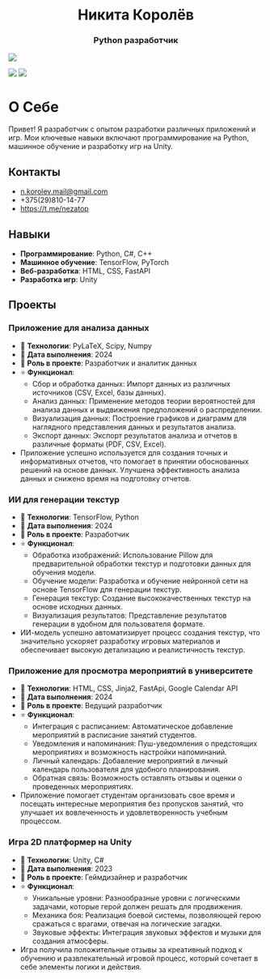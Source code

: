 <h1 align="center">Никита Королёв</h1>
<h3 align="center">Python разработчик</h3>

![](https://github-profile-summary-cards.vercel.app/api/cards/profile-details?username=nezatop&theme=dark)

![](https://github-profile-summary-cards.vercel.app/api/cards/stats?username=nezatop&theme=dark)
![](https://github-profile-summary-cards.vercel.app/api/cards/productive-time?username=nezatop&theme=dark)


# О Себе

Привет! Я разработчик с опытом разработки различных приложений и игр. Мои ключевые навыки включают программирование на
Python, машинное обучение и разработку игр на Unity.

## Контакты

- n.korolev.mail@gmail.com
- +375(29)810-14-77
- https://t.me/nezatop

## Навыки

- **Программирование**: Python, C#, С++
- **Машинное обучение**: TensorFlow, PyTorch
- **Веб-разработка**: HTML, CSS, FastAPI
- **Разработка игр**: Unity

## Проекты

### Приложение для анализа данных

- 📝 **Технологии**: PyLaTeX, Scipy, Numpy
- 📆 **Дата выполнения**: 2024
- 🎯 **Роль в проекте**: Разработчик и аналитик данных
- ⭐ **Функционал**:
    - Сбор и обработка данных: Импорт данных из различных источников (CSV, Excel, базы данных).
    - Анализ данных: Применение методов теории вероятностей для анализа данных и выдвижения предположений о
      распределении.
    - Визуализация данных: Построение графиков и диаграмм для наглядного представления данных и результатов анализа.
    - Экспорт данных: Экспорт результатов анализа и отчетов в различные форматы (PDF, CSV, Excel).
- Приложение успешно используется для создания точных и информативных отчетов, что помогает в принятии обоснованных
  решений на основе данных. Улучшена эффективность анализа данных и снижено время на подготовку отчетов.

### ИИ для генерации текстур

- 📝 **Технологии**: TensorFlow, Python
- 📆 **Дата выполнения**: 2024
- 🎯 **Роль в проекте**: Разработчик
- ⭐ **Функционал**:
    - Обработка изображений: Использование Pillow для предварительной обработки текстур и подготовки данных для обучения
      модели.
    - Обучение модели: Разработка и обучение нейронной сети на основе TensorFlow для генерации текстур.
    - Генерация текстур: Создание высококачественных текстур на основе исходных данных.
    - Визуализация результатов: Представление результатов генерации в удобном для пользователя формате.
- ИИ-модель успешно автоматизирует процесс создания текстур, что значительно ускоряет разработку игровых материалов и
  обеспечивает высокую детализацию и реалистичность текстур.

### Приложение для просмотра мероприятий в университете

- 📝 **Технологии**: HTML, CSS, Jinja2, FastApi, Google Calendar API
- 📆 **Дата выполнения**: 2024
- 🎯 **Роль в проекте**: Ведущий разработчик
- ⭐ **Функционал**:
    - Интеграция с расписанием: Автоматическое добавление мероприятий в расписание занятий студентов.
    - Уведомления и напоминания: Пуш-уведомления о предстоящих мероприятиях и возможность настройки напоминаний.
    - Личный календарь: Добавление мероприятий в личный календарь пользователя для удобного планирования.
    - Обратная связь: Возможность оставлять отзывы и оценки о проведенных мероприятиях.
- Приложение помогает студентам организовать свое время и посещать интересные мероприятия без пропусков занятий, что
  улучшает их вовлеченность и удовлетворенность учебным процессом.

### Игра 2D платформер на Unity

- 📝 **Технологии**: Unity, C#
- 📆 **Дата выполнения**: 2023
- 🎯 **Роль в проекте**: Геймдизайнер и разработчик
- ⭐ **Функционал**:
    - Уникальные уровни: Разнообразные уровни с логическими задачами, которые герой должен решать для продвижения.
    - Механика боя: Реализация боевой системы, позволяющей герою сражаться с врагами, отвечая на логические загадки.
    - Звуковые эффекты: Интеграция звуковых эффектов и музыки для создания атмосферы.
- Игра получила положительные отзывы за креативный подход к обучению и развлекательный игровой процесс, который сочетает
  в себе элементы логики и действия.
